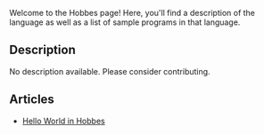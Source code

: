 Welcome to the Hobbes page! Here, you'll find a description of the language as well as a list of sample programs in that language.

## Description

No description available. Please consider contributing.

## Articles

- [Hello World in Hobbes](https://sampleprograms.io/projects/hello-world/hobbes)